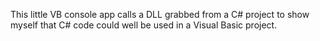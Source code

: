 This little VB console app calls a DLL grabbed from a C# project to show myself that C# code could well be used in a Visual Basic project.
